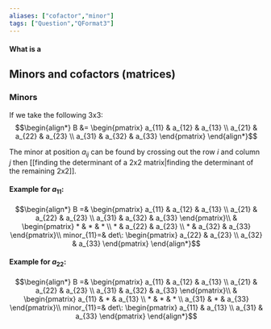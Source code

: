 ```yaml
---
aliases: ["cofactor","minor"]
tags: ["Question","QFormat3"]
---
```


#### What is a
## Minors and cofactors (matrices)
### Minors
If we take the following 3x3:
$$\begin{align*}
B &= \begin{pmatrix} a_{11} &  a_{12} &  a_{13} \\  a_{21} &  a_{22} &  a_{23} \\  a_{31} &  a_{32} &  a_{33} \end{pmatrix}
\end{align*}$$

The minor at position $a_{ij}$ can be found by crossing out the row $i$ and column $j$ then [[finding the determinant of a 2x2 matrix|finding the determinant of the remaining 2x2]]. 
#### Example for $a_{11}$:

$$\begin{align*}
B =& \begin{pmatrix} a_{11} &  a_{12} &  a_{13} \\  a_{21} &  a_{22} &  a_{23} \\  a_{31} &  a_{32} &  a_{33} \end{pmatrix}\\
 & \begin{pmatrix} * &  * &  * \\  * &  a_{22} &  a_{23} \\  * &  a_{32} &  a_{33} \end{pmatrix}\\
minor_{11}=& det\: \begin{pmatrix} a_{22} & a_{23} \\ a_{32} & a_{33} \end{pmatrix}
\end{align*}$$

#### Example for $a_{22}$:

$$\begin{align*}
B =& \begin{pmatrix} a_{11} &  a_{12} &  a_{13} \\  a_{21} &  a_{22} &  a_{23} \\  a_{31} &  a_{32} &  a_{33} \end{pmatrix}\\
 & \begin{pmatrix} a_{11} &  * &  a_{13} \\  * &  * &  * \\  a_{31} &  * &  a_{33} \end{pmatrix}\\
minor_{11}=& det\: \begin{pmatrix} a_{11} & a_{13} \\ a_{31} & a_{33} \end{pmatrix}
\end{align*}$$
